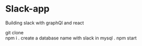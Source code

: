 # Slack-app
Building slack with graphQl and react

git clone <repo url> <br>
npm i . 
create a database name with slack in mysql . 
npm start
